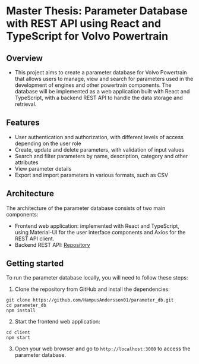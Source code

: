 # Master Thesis: Parameter Database with REST API using React and TypeScript for Volvo Powertrain

## Overview
- This project aims to create a parameter database for Volvo Powertrain that allows users to manage, view and search for parameters used in the development of engines and other powertrain components. The database will be implemented as a web application built with React and TypeScript, with a backend REST API to handle the data storage and retrieval.

## Features
- User authentication and authorization, with different levels of access depending on the user role
- Create, update and delete parameters, with validation of input values
- Search and filter parameters by name, description, category and other attributes
- View parameter details
- Export and import parameters in various formats, such as CSV

## Architecture
The architecture of the parameter database consists of two main components:
- Frontend web application: implemented with React and TypeScript, using Material-UI for the user interface components and Axios for the REST API client.
- Backend REST API: [Repository](https://github.com/HampusAndersson01/WebAPI-ParameterDB)

## Getting started
To run the parameter database locally, you will need to follow these steps:
1. Clone the repository from GitHub and install the dependencies:
```
git clone https://github.com/HampusAndersson01/parameter_db.git
cd parameter_db
npm install
```

2. Start the frontend web application:
```
cd client
npm start
```
3. Open your web browser and go to `http://localhost:3000` to access the parameter database.


